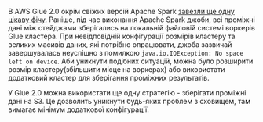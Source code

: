 В AWS Glue 2.0 окрім свіжих версій Apache Spark [завезли ще одну цікаву фічу](https://aws.amazon.com/blogs/big-data/introducing-amazon-s3-shuffle-in-aws-glue/). Раніше, під час виконання Apache Spark джоби, всі проміжні дані між стейджами зберігались на локальній файловій системі воркерів Glue кластера. При невідповідній конфігурації розмірів кластеру та великих масивів даних, які потрібно опрацювати, джоба зазвичай завершувалась неуспішно з помилкою `java.io.IOException: No space left on device`. Аби уникнути подібних ситуацій, можна було розширити розмір кластеру(збільшити місце на воркерах) або використати додатковий кластер для зберігання проміжних результатів.

У Glue 2.0 можна використати ще одну стратегію - зберігати проміжні дані на S3. Це дозволить уникнути будь-яких проблем з сховищем, там вимагає мінімум додаткової конфігурації.  